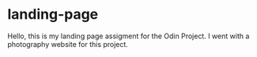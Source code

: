# landing-page
Hello, this is my landing page assigment for the Odin Project.
I went with a photography website for this project.
